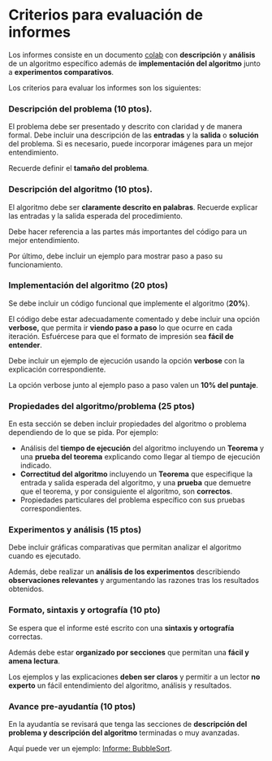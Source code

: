 # Criterios para evaluación de informes

Los informes consiste en un documento [colab](https://colab.research.google.com/) con **descripción** y **análisis** de un algoritmo específico además de **implementación del algoritmo** junto a **experimentos comparativos**.

Los criterios para evaluar los informes son los siguientes:

### **Descripción del problema (10 ptos).**

El problema debe ser presentado y descrito con claridad y de manera formal. Debe incluir una descripción de las **entradas** y la **salida** o **solución** del problema. Si es necesario, puede incorporar imágenes para un mejor entendimiento.

Recuerde definir el **tamaño del problema**.

### **Descripción del algoritmo (10 ptos).**

El algoritmo debe ser **claramente descrito en palabras**. Recuerde explicar las entradas y la salida esperada del procedimiento.

Debe hacer referencia a las partes más importantes del código para un mejor entendimiento.

Por último, debe incluir un ejemplo para mostrar paso a paso su funcionamiento.

### **Implementación del algoritmo (20 ptos)**

Se debe incluir un código funcional que implemente el algoritmo (**20%**).

El código debe estar adecuadamente comentado y debe incluir una opción **verbose,** que permita ir **viendo paso a paso** lo que ocurre en cada iteración. Esfuércese para que el formato de impresión sea **fácil de entender**. 

Debe incluir un ejemplo de ejecución usando la opción **verbose** con la explicación correspondiente.

La opción verbose junto al ejemplo paso a paso valen un **10% del puntaje**.

### Propiedades del algoritmo/problema (25 ptos)

En esta sección se deben incluir propiedades del algoritmo o problema dependiendo de lo que se pida. Por ejemplo:

- Análisis del **tiempo de ejecución** del algoritmo incluyendo un **Teorema** y una **prueba del teorema** explicando como llegar al tiempo de ejecución indicado.
- **Correctitud del algoritmo** incluyendo un **Teorema** que especifique la entrada y salida esperada del algoritmo, y una **prueba** que demuetre que el teorema, y por consiguiente el algoritmo, son **correctos**.
- Propiedades particulares del problema específico con sus pruebas correspondientes.

### **Experimentos y análisis (15 ptos)**

Debe incluir gráficas comparativas que permitan analizar el algoritmo cuando es ejecutado. 

Además, debe realizar un **análisis de los experimentos** describiendo **observaciones relevantes** y argumentando las razones tras los resultados obtenidos.

### **Formato, sintaxis y ortografía (10 pto)**

Se espera que el informe esté escrito con una **sintaxis y ortografía** correctas. 

Además debe estar **organizado por secciones** que permitan una **fácil y amena lectura**.

Los ejemplos y las explicaciones **deben ser claros** y permitir a un lector **no experto** un fácil entendimiento del algoritmo, análisis y resultados.

### Avance pre-ayudantía (10 ptos)

En la ayudantía se revisará que tenga las secciones de **descripción del problema y descripción del algoritmo** terminadas o muy avanzadas.

Aquí puede ver un ejemplo: [Informe: BubbleSort](https://github.com/rilianx/ADA/blob/main/Gu%C3%ADas%20para%20Informes/Ejemplo-Informe-BubbleSort.ipynb).
